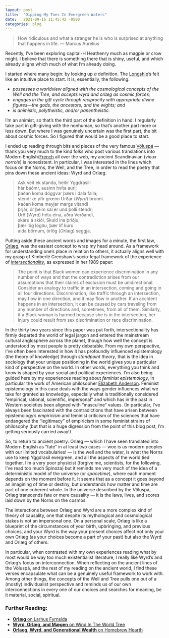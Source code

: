 ```yaml
---
layout: post
title:  "Dipping My Toes In Evergreen Waters"
date:   2021-09-16 11:45:42 -0500
categories: blog
---
```


> How ridiculous and what a stranger he is who is surprised at anything that happens in life. — Marcus Aurelius

Recently, I’ve been exploring capital-H Heathenry much as magpie or crow might. I believe that there is something there that is shiny, useful, and which already aligns which much of what I’m already doing.

I started where many begin: by looking up _a_ definition. The [Longship](https://www.thelongship.net/the-basics/what-is-heathenry/)’s felt like an intuitive place to start. It is, essentially, the following: 

- _possesses a worldview aligned with the cosmological concepts of the Well and the Tree, and accepts wyrd and orlæg as cosmic forces;_
- _engages in the gift cycle through reciprocity with appropriate divine figures—the gods, the ancestors, and the wights; and_
- _is animistic, polytheistic, and/or panentheistic._

I’m an animist, so that’s the third part of the definition in hand. I regularly take part in gift-giving with the nonhuman, so that’s another part more or less down. But where I was genuinely uncertain was the first part, the bit about cosmic forces. So I figured that would be a good place to start.

I ended up reading through bits and pieces of the very famous [Völuspá](http://etext.old.no/Bugge/voluspa/voluspa1.html) — thank you very much to the kind folks who post various translations into Modern English/[French](https://fr.wikipedia.org/wiki/V%C3%B6lusp%C3%A1) all over the web, my ancient Scandinavian (_vieux norrois_) is nonexistent. In particular, I was interested in the lines which focus on the Norns, the Well, and the Tree, in order to read the poetry that pins down these ancient ideas: Wyrd and Orlæg.

> Ask veit ek standa, heitir Yggdrasill   
> hár baðmr, ausinn hvíta auri;   
> þaðan koma döggvar þærs í dala falla;   
> stendr æ yfir grœnn Urðar (_Wyrd_) brunni.  
> Þaðan koma meyjar margs vitandi   
> þrjár, ór þeim sal er und þolli stendr;   
> Urð (_Wyrd_) hétu eina, aðra Verðandi,   
> skáru á skíði, Skuld ina þriðju;   
> þær lög lögðu, þær líf kuru   
> alda börnum, örlög (_Orlæg_) seggja.

Putting aside these ancient words and images for a minute, the first law, [Orlæg](https://www.thelongship.net/the-basics/wyrd-and-orlaeg/), was the easiest concept to wrap my head around. As a framework for understanding one’s place in relation to others, it actually aligns well with my grasp of Kimberlé Crenshaw’s socio-legal framework of the experience of _[intersectionality](https://web.archive.org/web/20210904005153/https://chicagounbound.uchicago.edu/cgi/viewcontent.cgi?article=1052&context=uclf)_, as expressed in her 1989 paper: 

> The point is that Black women can experience discrimination in any number of ways and that the contradiction arises from our assumptions that their claims of exclusion must be unidirectional. Consider an analogy to traffic in an intersection, coming and going in all four directions. Discrimination, like traffic through an intersection, may flow in one direction, and it may flow in another. If an accident happens in an intersection, it can be caused by cars traveling from any number of directions and, sometimes, from all of them. Similarly, if a Black woman is harmed because she is in the intersection, her injury could result from sex discrimination or race discrimination.

In the thirty two years since this paper was put forth, intersectionality has firmly departed the world of legal jargon and entered the mainstream cultural anglosphere across the planet, though how well the concept is understood by most people is pretty debatable. From my own perspective, I’ve often been interested in how it has profoundly influenced epistemology (the theory of knowledge) through _standpoint theory_, that is the idea in sociology that your unique positioning in the world gives you a particular kind of perspective on the world. In other words, everything you think and know is shaped by your social and political experiences. I’m also being guided here by my experiences reading about _feminist epistemology_, in particular the work of American philosopher [Elizabeth Anderson](https://www.cambridge.org/core/journals/hypatia/article/abs/feminist-epistemology-an-interpretation-and-a-defense/77F25104A8E3ABF1A1B48A3A9C3BAF89). Feminist epistemology in this case deals with the ways gender influences what we take for granted as knowledge, especially what is traditionally considered “empirical, rational, scientific, impersonal” and which has in the past in Western societies been aligned with “masculine” values. (In particular, I’ve always been fascinated with the contradictions that have arisen between epistemology’s _empiricism_ and feminist criticism of the sciences that have endangered the “legitimacy” of empiricism in some feminist strains of philosophy (but that is a huge digression from the point of this blog post, I’m getting seriously carried away!)

So, to return to ancient poetry: Orlæg — which I have seen translated into Modern English as “fate” in at least two cases — woe is us modern peoples with our limited vocabularies! — is the well and the water, is what the Norns use to keep Yggdrasil evergreen, and all the aspects of the world tied together. I’m a very poor physicist (forgive me, scientists, for the following, I’ve read too much Spinoza) but it reminds me very much of the idea of a deterministic model of the universe (or _spacetime_), where each moment depends on the moment before it. It seems that as a concept it goes beyond an imagining of time or destiny, but understands how matter and time are part of one coherent whole. In the universe described by the Völuspá, Orlæg transcends fate or mere causality — it is the laws, lives, and scores laid down by the Norns on the cosmos.

The interactions between Orlæg and Wyrd are a more complex kind of theory of causality, one that despite its mythological and cosmological stakes is not an impersonal one. On a personal scale, Orlæg is like a blueprint of the circumstances of your birth, upbringing, and previous choices, and your Wyrd is the way your present choices affect not only your own Orlæg (as your choices become a part of your past) but also the Wyrd and Orlæg of others.

In particular, when contrasted with my own experiences reading what by most would be way too much existentialist literature, I really like Wyrd’s and Orlæg’s focus on interconnection. When reflecting on the ancient lines of the Völuspá, and the rest of my reading on the ancient world, I find these verses encapsulate what can be a genuinely useful framework to work with. Among other things, the concepts of the Well and Tree pulls one out of a (mostly) individualist perspective and reminds us of our own interconnections in every one of our choices and searches for meaning, be it material, social, spiritual.

### Further Reading:

- [**Orlæg** on Larhus Fyrnsida](https://larhusfyrnsida.com/fundamentals/orlaeg/)
- [**Wyrd, Orlæg, and Mægen** on Wind In The World Tree](https://windintheworldtree.wordpress.com/about/fundamentals/wyrd/)
- [**Orlaeg, Wyrd, and Generational Wealth** on Homebrew Hearth](https://homebrewhearth.wordpress.com/2021/07/28/orlaeg-wyrd-and-generational-wealth/)
